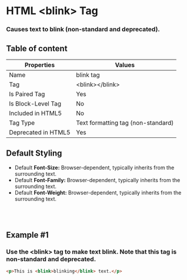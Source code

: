# HTML &lt;blink&gt; Tag

### Causes text to blink (non-standard and deprecated).



## Table of content


| Properties            | Values                                                               |
|---------------------|----------------------------------------------------------------------|
| Name                | blink tag                                                |
| Tag                 | &lt;blink&gt;&lt;/blink&gt;                                            |
| Is Paired Tag       | Yes                                                  |
| Is Block-Level Tag  | No                                |
| Included in HTML5   | No     |
| Tag Type            | Text formatting tag (non-standard)     |
| Deprecated in HTML5 | Yes     |


## Default Styling


-	Default **Font-Size:** Browser-dependent, typically inherits from the surrounding text.
-	Default **Font-Family:** Browser-dependent, typically inherits from the surrounding text.
-	Default **Font-Weight:** Browser-dependent, typically inherits from the surrounding text.


<br>
<br>

## Example #1
### Use the &lt;blink&gt; tag to make text blink. Note that this tag is non-standard and deprecated.
```html
<p>This is <blink>blinking</blink> text.</p>
``` 
<br>
<br>


